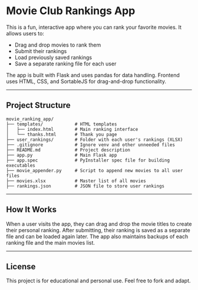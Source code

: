 
# Movie Club Rankings App

This is a fun, interactive app where you can rank your favorite movies. It allows users to:
- Drag and drop movies to rank them
- Submit their rankings
- Load previously saved rankings
- Save a separate ranking file for each user

The app is built with Flask and uses pandas for data handling. Frontend uses HTML, CSS, and SortableJS for drag-and-drop functionality.

---

## Project Structure

```
movie_ranking_app/
├── templates/            # HTML templates
│   ├── index.html        # Main ranking interface
│   └── thanks.html       # Thank you page
├── user_rankings/        # Folder with each user's rankings (XLSX)
├── .gitignore            # Ignore venv and other unneeded files
├── README.md             # Project description
├── app.py                # Main Flask app
├── app.spec              # PyInstaller spec file for building executables
├── movie_appender.py     # Script to append new movies to all user files
├── movies.xlsx           # Master list of all movies
├── rankings.json         # JSON file to store user rankings
```

---

## How It Works

When a user visits the app, they can drag and drop the movie titles to create their personal ranking. After submitting, their ranking is saved as a separate file and can be loaded again later. The app also maintains backups of each ranking file and the main movies list.

---

## License

This project is for educational and personal use. Feel free to fork and adapt.
